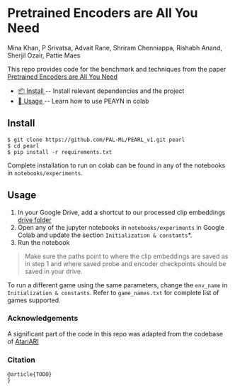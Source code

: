 # Pretrained Encoders are All You Need

Mina Khan, P Srivatsa, Advait Rane, Shriram Chenniappa, Rishabh Anand, Sherjil
Ozair, Pattie Maes

This repo provides code for the benchmark and techniques from the paper [Pretrained Encoders are All You Need](?)

* [📦 Install ](#install) -- Install relevant dependencies and the project
* [🔧 Usage ](#usage) -- Learn how to use PEAYN in colab


## Install
```shell
$ git clone https://github.com/PAL-ML/PEARL_v1.git pearl
$ cd pearl
$ pip install -r requirements.txt
```

Complete installation to run on colab can be found in any of the notebooks in `notebooks/experiments`.

## Usage

1. In your Google Drive, add a shortcut to our processed clip embeddings [drive folder](https://drive.google.com/drive/folders/1WBE9nsfDURndHh73WfaPC9rwrAqfe_GT?usp=sharing)
2. Open any of the jupyter notebooks in `notebooks/experiments` in Google Colab and update the section `Initialization & constants`*.
3. Run the notebook

> Make sure the paths point to where the clip embeddings are saved as in step 1 and where saved probe and encoder checkpoints should be saved in your drive. 

To run a different game using the same parameters, change the `env_name` in `Initialization & constants`. Refer to `game_names.txt` for complete list of games supported.

### Acknowledgements

A significant part of the code in this repo was adapted from the codebase of
[AtariARI](https://github.com/mila-iqia/atari-representation-learning)

### Citation

```
@article{TODO}
}
```
